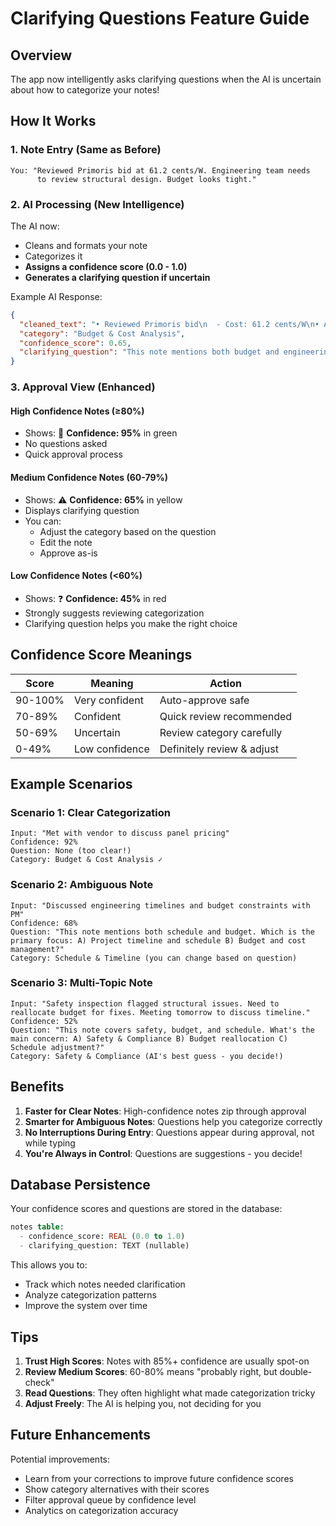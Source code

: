 # Clarifying Questions Feature Guide

## Overview
The app now intelligently asks clarifying questions when the AI is uncertain about how to categorize your notes!

## How It Works

### 1. **Note Entry (Same as Before)**
```
You: "Reviewed Primoris bid at 61.2 cents/W. Engineering team needs
      to review structural design. Budget looks tight."
```

### 2. **AI Processing (New Intelligence)**
The AI now:
- Cleans and formats your note
- Categorizes it
- **Assigns a confidence score (0.0 - 1.0)**
- **Generates a clarifying question if uncertain**

Example AI Response:
```json
{
  "cleaned_text": "• Reviewed Primoris bid\n  - Cost: 61.2 cents/W\n• Action Items\n  - Engineering team review needed for structural design\n  - Budget appears constrained",
  "category": "Budget & Cost Analysis",
  "confidence_score": 0.65,
  "clarifying_question": "This note mentions both budget and engineering review. Which aspect is more critical: A) Cost analysis and budget concerns B) Technical/engineering review?"
}
```

### 3. **Approval View (Enhanced)**

#### High Confidence Notes (≥80%)
- Shows: 🎯 **Confidence: 95%** in green
- No questions asked
- Quick approval process

#### Medium Confidence Notes (60-79%)
- Shows: ⚠️ **Confidence: 65%** in yellow
- Displays clarifying question
- You can:
  - Adjust the category based on the question
  - Edit the note
  - Approve as-is

#### Low Confidence Notes (<60%)
- Shows: ❓ **Confidence: 45%** in red
- Strongly suggests reviewing categorization
- Clarifying question helps you make the right choice

## Confidence Score Meanings

| Score | Meaning | Action |
|-------|---------|--------|
| 90-100% | Very confident | Auto-approve safe |
| 70-89% | Confident | Quick review recommended |
| 50-69% | Uncertain | Review category carefully |
| 0-49% | Low confidence | Definitely review & adjust |

## Example Scenarios

### Scenario 1: Clear Categorization
```
Input: "Met with vendor to discuss panel pricing"
Confidence: 92%
Question: None (too clear!)
Category: Budget & Cost Analysis ✓
```

### Scenario 2: Ambiguous Note
```
Input: "Discussed engineering timelines and budget constraints with PM"
Confidence: 68%
Question: "This note mentions both schedule and budget. Which is the primary focus: A) Project timeline and schedule B) Budget and cost management?"
Category: Schedule & Timeline (you can change based on question)
```

### Scenario 3: Multi-Topic Note
```
Input: "Safety inspection flagged structural issues. Need to reallocate budget for fixes. Meeting tomorrow to discuss timeline."
Confidence: 52%
Question: "This note covers safety, budget, and schedule. What's the main concern: A) Safety & Compliance B) Budget reallocation C) Schedule adjustment?"
Category: Safety & Compliance (AI's best guess - you decide!)
```

## Benefits

1. **Faster for Clear Notes**: High-confidence notes zip through approval
2. **Smarter for Ambiguous Notes**: Questions help you categorize correctly
3. **No Interruptions During Entry**: Questions appear during approval, not while typing
4. **You're Always in Control**: Questions are suggestions - you decide!

## Database Persistence

Your confidence scores and questions are stored in the database:
```sql
notes table:
  - confidence_score: REAL (0.0 to 1.0)
  - clarifying_question: TEXT (nullable)
```

This allows you to:
- Track which notes needed clarification
- Analyze categorization patterns
- Improve the system over time

## Tips

1. **Trust High Scores**: Notes with 85%+ confidence are usually spot-on
2. **Review Medium Scores**: 60-80% means "probably right, but double-check"
3. **Read Questions**: They often highlight what made categorization tricky
4. **Adjust Freely**: The AI is helping you, not deciding for you

## Future Enhancements

Potential improvements:
- Learn from your corrections to improve future confidence scores
- Show category alternatives with their scores
- Filter approval queue by confidence level
- Analytics on categorization accuracy
